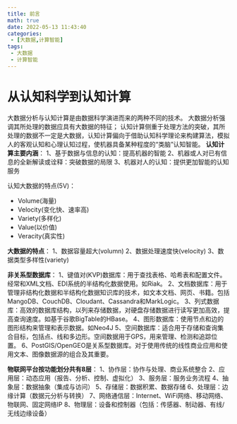 ```yaml
---
title: 前言
math: true
date: 2022-05-13 11:43:40
categories:
 - [大数据,计算智能]
tags: 
 - 大数据
 - 计算智能
---
```


# 从认知科学到认知计算

大数据分析与认知计算是由数据科学演进而来的两种不同的技术。
大数据分析强调其所处理的数据应具有大数据的特征；
认知计算侧重于处理方法的突破，其所处理的数据不一定是大数据，认知计算偏向于借助认知科学理论来构建算法，模拟人的客观认知和心理认知过程，使机器具备某种程度的“类脑”认知智能。
**认知计算主要内涵**：
1、基于数据与信息的认知：提高机器的智能
2、机器或人对已有信息的全新解读或诠释：突破数据的局限
3、机器对人的认知：提供更加智能的认知服务

认知大数据的特点(5V)：
- Volume(海量)
- Velocity(变化快、速率高)
- Variety(多样化)
- Value(以价值)
- Veracity(真实性)

**大数据的特点**：
1、数据容量超大(volumn)
2、数据处理速度快(velocity)
3、数据类型多样性(variety)

**非关系型数据库**：
1、键值对(KVP)数据库：用于查找表格、哈希表和配置文件。经常和XML文档、EDI系统的半结构化数据使用。如Riak。
2、文档数据库：用于管理非结构化数据和半结构化数据知识库的技术，如文本文档、网页、书籍。包括MangoDB、CouchDB、Cloudant、Cassandra和MarkLogic。
3、列式数据库：高效的数据库结构，以列来存储数据，对硬盘存储数据进行读写更加高效，提高查询速度。如基于谷歌BigTable的HBase。
4、图形数据库：使用节点和边的图形结构来管理和表示数据。如Neo4J
5、空间数据库：适合用于存储和查询集合目标，包括点、线和多边形。空间数据用于GPS，用来管理、检测和追踪位置。
6、PostGIS/OpenGEO是关系型数据库。对于使用传统的线性商业应用和使用文本、图像数据源的组合及其重要。

**物联网平台按功能划分共有8层**：
1、协作层：协作与处理、商业系统整合
2、应用层：动态应用（报告、分析、控制、虚拟化）
3、服务层：服务业务流程
4、抽象层：数据抽象（集成与访问）
5、存储层：数据积累、数据存储
6、处理层：边缘计算（数据元分析与转换）
7、网络通信层：Internet、WiFi网络、移动网络、物联网、固定网络IP
8、物理层：设备和控制器（包括：传感器、制动器、有线/无线边缘设备）

